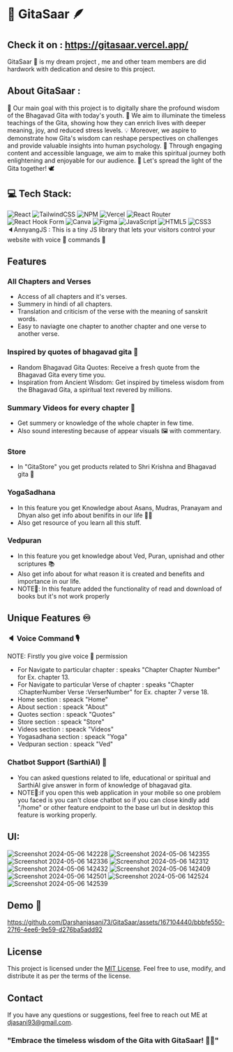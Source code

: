 # 🪈 GitaSaar 🪶

## Check it on : https://gitasaar.vercel.app/

GitaSaar 🦚 is my dream project , me and other team members are did hardwork with dedication and desire to this project.


## About GitaSaar :

🌟 Our main goal with this project is to digitally share the profound wisdom of the Bhagavad Gita with today's youth. 📱 We aim to illuminate the timeless teachings of the Gita, showing how they can enrich lives with deeper meaning, joy, and reduced stress levels. 💡 Moreover, we aspire to demonstrate how Gita's wisdom can reshape perspectives on challenges and provide valuable insights into human psychology. 🧠 Through engaging content and accessible language, we aim to make this spiritual journey both enlightening and enjoyable for our audience. 🌺 Let's spread the light of the Gita together! 🕊️

## 💻 Tech Stack:

![React](https://img.shields.io/badge/react-%2320232a.svg?style=for-the-badge&logo=react&logoColor=%2361DAFB)
![TailwindCSS](https://img.shields.io/badge/tailwindcss-%2338B2AC.svg?style=for-the-badge&logo=tailwind-css&logoColor=white)
![NPM](https://img.shields.io/badge/NPM-%23CB3837.svg?style=for-the-badge&logo=npm&logoColor=white)
![Vercel](https://img.shields.io/badge/vercel-%23000000.svg?style=for-the-badge&logo=vercel&logoColor=white)
![React Router](https://img.shields.io/badge/React_Router-CA4245?style=for-the-badge&logo=react-router&logoColor=white)
![React Hook Form](https://img.shields.io/badge/React%20Hook%20Form-%23EC5990.svg?style=for-the-badge&logo=reacthookform&logoColor=white)
![Canva](https://img.shields.io/badge/Canva-%2300C4CC.svg?style=for-the-badge&logo=Canva&logoColor=white)
![Figma](https://img.shields.io/badge/figma-%23F24E1E.svg?style=for-the-badge&logo=figma&logoColor=white)
![JavaScript](https://img.shields.io/badge/javascript-%23323330.svg?style=for-the-badge&logo=javascript&logoColor=%23F7DF1E)
![HTML5](https://img.shields.io/badge/html5-%23E34F26.svg?style=for-the-badge&logo=html5&logoColor=white)
![CSS3](https://img.shields.io/badge/css3-%231572B6.svg?style=for-the-badge&logo=css3&logoColor=white)<br/>
🔈AnnyangJS : This is a tiny JS library that lets your visitors control your website with voice 🎤 commands 💬

## Features

### All Chapters and Verses

- Access of all chapters and it's verses.
- Summery in hindi of all chapters.
- Translation and criticism of the verse with the meaning of sanskrit words.
- Easy to naviagte one chapter to another chapter and one verse to another verse.

### Inspired by quotes of bhagavad gita 📙

- Random Bhagavad Gita Quotes: Receive a fresh quote from the Bhagavad Gita every time you.
- Inspiration from Ancient Wisdom: Get inspired by timeless wisdom from the Bhagavad Gita, a spiritual text revered by millions.

### Summary Videos for every chapter 🎥

- Get summery or knowledge of the whole chapter in few time.
- Also sound interesting because of appear visuals 🖼️ with commentary.

### Store

- In "GitaStore" you get products related to Shri Krishna and Bhagavad gita 🏬

### YogaSadhana

- In this feature you get Knowledge about Asans, Mudras, Pranayam and Dhyan also get info about benifits in our life 🧘🏻
- Also get resource of you learn all this stuff.

### Vedpuran

- In this feature you get knowledge about Ved, Puran, upnishad and other scriptures 📚
- Also get info about for what reason it is created and benefits and importance in our life.
- NOTE👀: In this feature added the functionality of read and download of books but it's not work properly

## Unique Features ♾️

### 🔈 Voice Command 🎙️

NOTE: Firstly you give voice 🎤 permission

- For Navigate to particular chapter : speaks "Chapter Chapter Number" for Ex. chapter 13.
- For Navigate to particular Verse of chapter : speaks "Chapter :ChapterNumber Verse :VerserNumber" for Ex. chapter 7 verse 18.
- Home section : speack "Home"
- About section : speack "About"
- Quotes section : speack "Quotes"
- Store section : speack "Store"
- Videos section : speack "Videos"
- Yogasadhana section : speack "Yoga"
- Vedpuran section : speack "Ved"

### Chatbot Support (SarthiAI) 🤖

- You can asked questions related to life, educational or spiritual and SarthiAI give answer in form of knowledge of bhagavad gita.
- NOTE👀:if you open this web application in your mobile so one problem you faced is you can't close chatbot so if you can close kindly add "/home" or other feature endpoint to the base url but in desktop this feature is working properly.

## UI:

![Screenshot 2024-05-06 142228](https://github.com/Darshanjasani73/GitaSaar/assets/167104440/afe14d99-1303-439c-a19c-3a284d82401d)
![Screenshot 2024-05-06 142355](https://github.com/Darshanjasani73/GitaSaar/assets/167104440/c276ba22-9ce5-4e39-b88a-f96efac1e466)
![Screenshot 2024-05-06 142336](https://github.com/Darshanjasani73/GitaSaar/assets/167104440/11861b7f-8500-4b6c-868c-f8cfca42af8b)
![Screenshot 2024-05-06 142312](https://github.com/Darshanjasani73/GitaSaar/assets/167104440/56010443-5d25-47a0-8ba2-245245aeedbb)
![Screenshot 2024-05-06 142432](https://github.com/Darshanjasani73/GitaSaar/assets/167104440/16a5edb7-5ba0-4d93-9934-7172dc3f1232)
![Screenshot 2024-05-06 142409](https://github.com/Darshanjasani73/GitaSaar/assets/167104440/070e68ed-3b40-4643-b609-affbd90b4897)
![Screenshot 2024-05-06 142501](https://github.com/Darshanjasani73/GitaSaar/assets/167104440/42f9f4cd-ee06-40c1-a6b0-a6c4e3eed034)
![Screenshot 2024-05-06 142524](https://github.com/Darshanjasani73/GitaSaar/assets/167104440/87f3db1f-bfda-481f-a518-63bacdc1e2a7)
![Screenshot 2024-05-06 142539](https://github.com/Darshanjasani73/GitaSaar/assets/167104440/30fa4b5d-2f7e-4cc8-a2aa-bd8b645884bb)

## Demo 🎥

https://github.com/Darshanjasani73/GitaSaar/assets/167104440/bbbfe550-27f6-4ee6-9e59-d276ba5add92

## License

This project is licensed under the [MIT License](LICENSE). Feel free to use, modify, and distribute it as per the terms of the license.

## Contact

If you have any questions or suggestions, feel free to reach out ME at djasani93@gmail.com.

### "Embrace the timeless wisdom of the Gita with GitaSaar! 📖✨"
